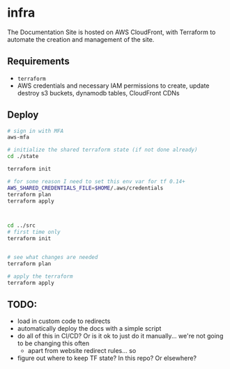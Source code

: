 # infra

The Documentation Site is hosted on AWS CloudFront, with Terraform to automate the creation and management
of the site.

## Requirements

- `terraform`
- AWS credentials and necessary IAM permissions to create, update destroy s3 buckets, dynamodb tables, CloudFront CDNs

## Deploy

```bash
# sign in with MFA
aws-mfa

# initialize the shared terraform state (if not done already)
cd ./state

terraform init

# for some reason I need to set this env var for tf 0.14+
AWS_SHARED_CREDENTIALS_FILE=$HOME/.aws/credentials     
terraform plan
terraform apply



cd ../src
# first time only 
terraform init


# see what changes are needed
terraform plan

# apply the terraform
terraform apply
```

## TODO:
- load in custom code to redirects
- automatically deploy the docs with a simple script
- do all of this in CI/CD? Or is it ok to just do it manually... we're not going to be changing this often
  - apart from website redirect rules... so 
- figure out where to keep TF state? In this repo? Or elsewhere?
